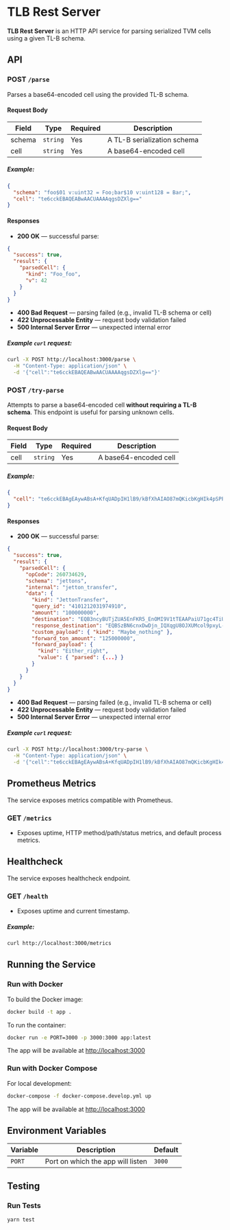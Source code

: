 # TLB Rest Server

**TLB Rest Server** is an HTTP API service for parsing serialized TVM cells using a given TL-B schema.

## API

### POST `/parse`

Parses a base64-encoded cell using the provided TL-B schema.

#### Request Body

| Field  | Type     | Required | Description                 |
|--------|----------|----------|-----------------------------|
| schema | `string` | Yes      | A TL-B serialization schema |
| cell   | `string` | Yes      | A base64-encoded cell       |

##### Example:

```json
{
  "schema": "foo$01 v:uint32 = Foo;bar$10 v:uint128 = Bar;",
  "cell": "te6cckEBAQEABwAACUAAAAqgsDZXlg=="
}
```

#### Responses

* **200 OK** — successful parse:

```json
{
  "success": true,
  "result": {
    "parsedCell": {
      "kind": "Foo_foo",
      "v": 42
    }
  }
}

```

* **400 Bad Request** — parsing failed (e.g., invalid TL-B schema or cell)
* **422 Unprocessable Entity** — request body validation failed
* **500 Internal Server Error** — unexpected internal error

##### Example `curl` request:

```bash
curl -X POST http://localhost:3000/parse \
  -H "Content-Type: application/json" \
  -d '{"cell":"te6cckEBAQEABwAACUAAAAqgsDZXlg=="}'
```

### POST `/try-parse`

Attempts to parse a base64-encoded cell **without requiring a TL-B schema**. This endpoint is useful for parsing unknown cells.

#### Request Body

| Field | Type     | Required | Description           |
|-------|----------|----------|-----------------------|
| cell  | `string` | Yes      | A base64-encoded cell |

##### Example:

```json
{
  "cell": "te6cckEBAgEAywABsA+KfqUADpIH1lB9/kBfXhAIAO87mQKicbKgHIk4pSPP4k5xhHqutqYgAB7USnesDnCdABSzBN6cnxDwDjn/IQXqgU8OJXUMcol9pxyL+yLkpKzYiA7msoEBANslk4VhgAIqFqMWTE1aoxM/MRD/EEluAMqKyKvv/FAn4CTTNIDD6gjOY1bdABSzBN6cnxDwDjn/IQXqgU8OJXUMcol9pxyL+yLkpKzYsAJXpnI3GpDhSbfSWGTb/USCfMHoow3xseDEM4UCreKtluqcoI0="
}
```

#### Responses

* **200 OK** — successful parse:

```json
{
  "success": true,
  "result": {
    "parsedCell": {
      "opCode": 260734629,
      "schema": "jettons",
      "internal": "jetton_transfer",
      "data": {
        "kind": "JettonTransfer",
        "query_id": "4101212031974910",
        "amount": "100000000",
        "destination": "EQB3ncyBUTjZUA5EnFKR5_EnOMI9V1tTEAAPaiU71gc4TiUt",
        "response_destination": "EQBSzBN6cnxDwDjn_IQXqgU8OJXUMcol9pxyL-yLkpKzYs9U",
        "custom_payload": { "kind": "Maybe_nothing" },
        "forward_ton_amount": "125000000",
        "forward_payload": {
          "kind": "Either_right",
          "value": { "parsed": {...} }
        }
      }
    }
  }
}
```

* **400 Bad Request** — parsing failed (e.g., invalid TL-B schema or cell)
* **422 Unprocessable Entity** — request body validation failed
* **500 Internal Server Error** — unexpected internal error

##### Example `curl` request:

```bash
curl -X POST http://localhost:3000/try-parse \
  -H "Content-Type: application/json" \
  -d '{"cell":"te6cckEBAgEAywABsA+KfqUADpIH1lB9/kBfXhAIAO87mQKicbKgHIk4pSPP4k5xhHqutqYgAB7USnesDnCdABSzBN6cnxDwDjn/IQXqgU8OJXUMcol9pxyL+yLkpKzYiA7msoEBANslk4VhgAIqFqMWTE1aoxM/MRD/EEluAMqKyKvv/FAn4CTTNIDD6gjOY1bdABSzBN6cnxDwDjn/IQXqgU8OJXUMcol9pxyL+yLkpKzYsAJXpnI3GpDhSbfSWGTb/USCfMHoow3xseDEM4UCreKtluqcoI0="}'
```

## Prometheus Metrics

The service exposes metrics compatible with Prometheus.

### GET `/metrics`

* Exposes uptime, HTTP method/path/status metrics, and default process metrics.

## Healthcheck

The service exposes healthcheck endpoint.

### GET `/health`

* Exposes uptime and current timestamp.

##### Example:

```bash
curl http://localhost:3000/metrics
```

## Running the Service

### Run with Docker

To build the Docker image:

```bash
docker build -t app .
```

To run the container:

```bash
docker run -e PORT=3000 -p 3000:3000 app:latest
```

The app will be available at [http://localhost:3000](http://localhost:3000)

### Run with Docker Compose

For local development:

```bash
docker-compose -f docker-compose.develop.yml up
```

The app will be available at [http://localhost:3000](http://localhost:3000)

## Environment Variables

| Variable | Description                       | Default |
| -------- | --------------------------------- | ------- |
| `PORT`   | Port on which the app will listen | `3000`  |

## Testing

### Run Tests

```bash
yarn test
```
